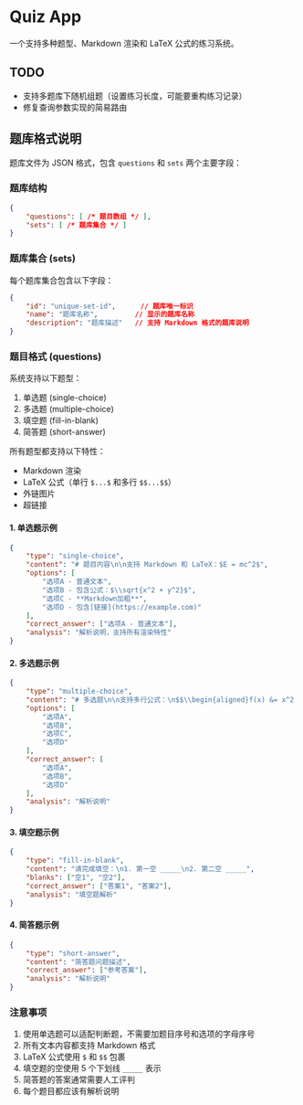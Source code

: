 # Quiz App

一个支持多种题型、Markdown 渲染和 LaTeX 公式的练习系统。

## TODO

- 支持多题库下随机组题（设置练习长度，可能要重构练习记录）
- 修复查询参数实现的简易路由

## 题库格式说明

题库文件为 JSON 格式，包含 `questions` 和 `sets` 两个主要字段：

### 题库结构

```json
{
    "questions": [ /* 题目数组 */ ],
    "sets": [ /* 题库集合 */ ]
}
```

### 题库集合 (sets)

每个题库集合包含以下字段：

```json
{
    "id": "unique-set-id",      // 题库唯一标识
    "name": "题库名称",         // 显示的题库名称
    "description": "题库描述"   // 支持 Markdown 格式的题库说明
}
```

### 题目格式 (questions)

系统支持以下题型：

1. 单选题 (single-choice)
2. 多选题 (multiple-choice)
3. 填空题 (fill-in-blank)
4. 简答题 (short-answer)

所有题型都支持以下特性：
- Markdown 渲染
- LaTeX 公式（单行 `$...$` 和多行 `$$...$$`）
- 外链图片
- 超链接

#### 1. 单选题示例

```json
{
    "type": "single-choice",
    "content": "# 题目内容\n\n支持 Markdown 和 LaTeX：$E = mc^2$",
    "options": [
        "选项A - 普通文本",
        "选项B - 包含公式：$\\sqrt{x^2 + y^2}$",
        "选项C - **Markdown加粗**",
        "选项D - 包含[链接](https://example.com)"
    ],
    "correct_answer": ["选项A - 普通文本"],
    "analysis": "解析说明，支持所有渲染特性"
}
```

#### 2. 多选题示例

```json
{
    "type": "multiple-choice",
    "content": "# 多选题\n\n支持多行公式：\n$$\\begin{aligned}f(x) &= x^2 + 2x + 1 \\\\&= (x + 1)^2\\end{aligned}$$",
    "options": [
        "选项A",
        "选项B",
        "选项C",
        "选项D"
    ],
    "correct_answer": [
        "选项A",
        "选项B",
        "选项D"
    ],
    "analysis": "解析说明"
}
```

#### 3. 填空题示例

```json
{
    "type": "fill-in-blank",
    "content": "请完成填空：\n1. 第一空 _____\n2. 第二空 _____",
    "blanks": ["空1", "空2"],
    "correct_answer": ["答案1", "答案2"],
    "analysis": "填空题解析"
}
```

#### 4. 简答题示例

```json
{
    "type": "short-answer",
    "content": "简答题问题描述",
    "correct_answer": ["参考答案"],
    "analysis": "解析说明"
}
```

### 注意事项

1. 使用单选题可以适配判断题，不需要加题目序号和选项的字母序号
2. 所有文本内容都支持 Markdown 格式
3. LaTeX 公式使用 `$` 和 `$$` 包裹
4. 填空题的空使用 5 个下划线 `_____` 表示
5. 简答题的答案通常需要人工评判
6. 每个题目都应该有解析说明